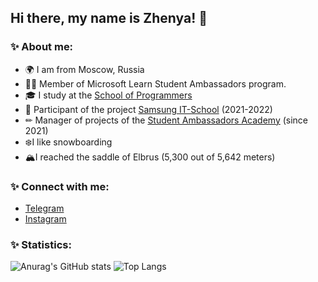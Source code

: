 ## Hi there, my name is Zhenya! 👋

### ✨ About me:
- 🌍 I am from Moscow, Russia <br />
- 👨‍💻 Member of Microsoft Learn Student Ambassadors program. <br />
- 🎓 I study at the [School of Programmers](https://informatics.ru/) <br />
- 🧩 Participant of the project [Samsung IT-School]("https://myitschool.ru/") (2021-2022) <br />
- ✏ Manager of projects of the [Student Ambassadors Academy](https://sa-academy.tilda.ws) (since 2021) <br />
- ❄️I like snowboarding<br />
- 🏔️I reached the saddle of Elbrus (5,300 out of 5,642 meters)

### ✨ Connect with me:
- [Telegram](https://telegram.me/morevq)
- [Instagram](https://www.instagram.com/morevq)

### ✨ Statistics:
![Anurag's GitHub stats](https://github-readme-stats.vercel.app/api?username=Morevq&show_icons=true&theme=ayu-mirage)
![Top Langs](https://github-readme-stats.vercel.app/api/top-langs/?username=Morevq&layout=compact&theme=ayu-mirage)
